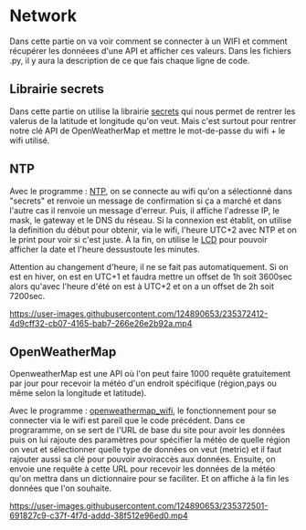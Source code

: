 # Network                                                               
Dans cette partie on va voir comment se connecter à un WIFI et comment récupérer les donnéees d'une API et afficher ces valeurs. Dans les fichiers .py, il y aura la description de ce que fais chaque ligne de code. 

## Librairie secrets                                                              
Dans cette partie on utilise la librairie [secrets](secrets.py) qui nous permet de rentrer les valerus de la latitude et longitude qu'on veut. Mais c'est surtout pour rentrer notre clé API de OpenWeatherMap et mettre le mot-de-passe du wifi + le wifi utilisé.        

## NTP                                                                               

Avec le programme : [NTP](NTP.py), on se connecte au wifi qu'on a sélectionné dans "secrets" et renvoie un message de confirmation si ça a marché et dans l'autre cas il renvoie un message d'erreur. Puis, il affiche l'adresse IP, le mask, le gateway et le DNS du réseau. Si la connexion est établit, on utilise la definition du début pour obtenir, via le wifi, l'heure UTC+2 avec NTP et on le print pour voir si c'est juste. À la fin, on utilise le [LCD](https://github.com/HEPL-Starygin/smartcities/tree/main/LCD) pour pouvoir afficher la date et l'heure dessustoute les minutes.

Attention au changement d'heure, il ne se fait pas automatiquement. Si on est en hiver, on est en UTC+1 et faudra mettre un offset de 1h soit 3600sec alors qu'avec l'heure d'été on est à UTC+2 et on a un offset de 2h soit 7200sec.


https://user-images.githubusercontent.com/124890653/235372412-4d9cff32-cb07-4165-bab7-266e26e2b92a.mp4


## OpenWeatherMap

OpenweatherMap est une API où l'on peut faire 1000 requête gratuitement par jour pour recevoir la météo d'un endroit spécifique (région,pays ou même selon la longitude et latitude).

Avec le programme : [openweathermap_wifi](openweathermap_wifi.py), le fonctionnement pour se connecter via le wifi est pareil que le code précédent. Dans ce prograramme, on se sert de l'URL de base du site pour avoir les données puis on lui rajoute des paramètres pour spécifier la météo de quelle région on veut et sélectionner quelle type de données on veut (metric) et il faut rajouter aussi sa clé pour pouvoir avoiraccès aux données. Ensuite, on envoie une requête à cette URL pour recevoir les données de la météo qu'on mettra dans un dictionnaire pour se faciliter. Et on affiche à la fin les données que l'on souhaite.


https://user-images.githubusercontent.com/124890653/235372501-691827c9-c37f-4f7d-addd-38f512e96ed0.mp4

